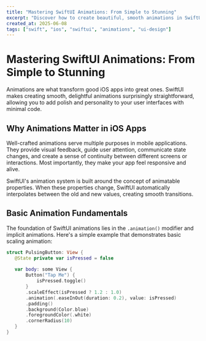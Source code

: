 ```yaml
---
title: "Mastering SwiftUI Animations: From Simple to Stunning"
excerpt: "Discover how to create beautiful, smooth animations in SwiftUI that bring your iOS apps to life with practical examples and best practices."
created_at: 2025-06-08
tags: ["swift", "ios", "swiftui", "animations", "ui-design"]
---
```


# Mastering SwiftUI Animations: From Simple to Stunning

Animations are what transform good iOS apps into great ones. SwiftUI makes creating smooth, delightful animations surprisingly straightforward, allowing you to add polish and personality to your user interfaces with minimal code.

## Why Animations Matter in iOS Apps

Well-crafted animations serve multiple purposes in mobile applications. They provide visual feedback, guide user attention, communicate state changes, and create a sense of continuity between different screens or interactions. Most importantly, they make your app feel responsive and alive.

SwiftUI's animation system is built around the concept of animatable properties. When these properties change, SwiftUI automatically interpolates between the old and new values, creating smooth transitions.

## Basic Animation Fundamentals

The foundation of SwiftUI animations lies in the `.animation()` modifier and implicit animations. Here's a simple example that demonstrates basic scaling animation:

```swift
struct PulsingButton: View {
   @State private var isPressed = false
   
   var body: some View {
       Button("Tap Me") {
           isPressed.toggle()
       }
       .scaleEffect(isPressed ? 1.2 : 1.0)
       .animation(.easeInOut(duration: 0.2), value: isPressed)
       .padding()
       .background(Color.blue)
       .foregroundColor(.white)
       .cornerRadius(10)
   }
}